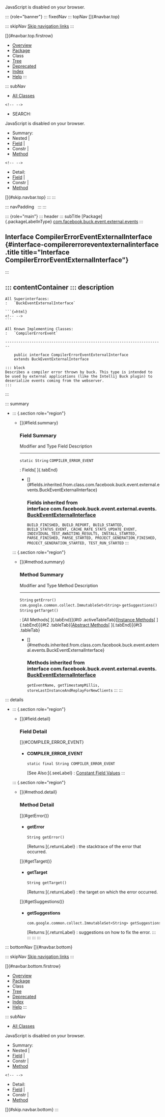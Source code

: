 <div>

JavaScript is disabled on your browser.

</div>

::: {role="banner"}
::: fixedNav
::: topNav
[]{#navbar.top}

::: skipNav
[Skip navigation links](#skip.navbar.top "Skip navigation links")
:::

[]{#navbar.top.firstrow}

-   [Overview](../../../../../../index.html)
-   [Package](package-summary.html)
-   Class
-   [Tree](package-tree.html)
-   [Deprecated](../../../../../../deprecated-list.html)
-   [Index](../../../../../../index-all.html)
-   [Help](../../../../../../help-doc.html)
:::

::: subNav
-   [All Classes](../../../../../../allclasses.html)

```{=html}
<!-- -->
```
-   SEARCH:

<div>

<div>

JavaScript is disabled on your browser.

</div>

</div>

<div>

-   Summary: 
-   Nested \| 
-   [Field](#field.summary) \| 
-   Constr \| 
-   [Method](#method.summary)

```{=html}
<!-- -->
```
-   Detail: 
-   [Field](#field.detail) \| 
-   Constr \| 
-   [Method](#method.detail)

</div>

[]{#skip.navbar.top}
:::
:::

::: navPadding
 
:::
:::

::: {role="main"}
::: header
::: subTitle
[Package]{.packageLabelInType} [com.facebook.buck.event.external.events](package-summary.html)
:::

## Interface CompilerErrorEventExternalInterface {#interface-compilererroreventexternalinterface .title title="Interface CompilerErrorEventExternalInterface"}
:::

::: contentContainer
::: description
-   

    All Superinterfaces:
    :   `BuckEventExternalInterface`

    ```{=html}
    <!-- -->
    ```

    All Known Implementing Classes:
    :   `CompilerErrorEvent`

    ------------------------------------------------------------------------

        public interface CompilerErrorEventExternalInterface
        extends BuckEventExternalInterface

    ::: block
    Describes a compiler error thrown by buck. This type is intended to
    be used by external applications (like the Intellij Buck plugin) to
    deserialize events coming from the webserver.
    :::
:::

::: summary
-   ::: {.section role="region"}
    -   []{#field.summary}

        ### Field Summary

          Modifier and Type   Field                    Description
          ------------------- ------------------------ -------------
          `static String`     `COMPILER_ERROR_EVENT`    

          : Fields[ ]{.tabEnd}

        -   []{#fields.inherited.from.class.com.facebook.buck.event.external.events.BuckEventExternalInterface}

            ### Fields inherited from interface com.facebook.buck.event.external.events.[BuckEventExternalInterface](BuckEventExternalInterface.html "interface in com.facebook.buck.event.external.events")

            `BUILD_FINISHED, BUILD_REPORT, BUILD_STARTED, BUILD_STATUS_EVENT, CACHE_RATE_STATS_UPDATE_EVENT, INDIVIDUAL_TEST_AWAITING_RESULTS, INSTALL_STARTED, PARSE_FINISHED, PARSE_STARTED, PROJECT_GENERATION_FINISHED, PROJECT_GENERATION_STARTED, TEST_RUN_STARTED`
    :::

    ::: {.section role="region"}
    -   []{#method.summary}

        ### Method Summary

          Modifier and Type                                  Method               Description
          -------------------------------------------------- -------------------- -------------
          `String`                                           `getError()`          
          `com.google.common.collect.ImmutableSet<String>`   `getSuggestions()`    
          `String`                                           `getTarget()`         

          : [All Methods[ ]{.tabEnd}]{#t0 .activeTableTab}[[Instance
          Methods](javascript:show(2);)[ ]{.tabEnd}]{#t2
          .tableTab}[[Abstract
          Methods](javascript:show(4);)[ ]{.tabEnd}]{#t3 .tableTab}

        -   []{#methods.inherited.from.class.com.facebook.buck.event.external.events.BuckEventExternalInterface}

            ### Methods inherited from interface com.facebook.buck.event.external.events.[BuckEventExternalInterface](BuckEventExternalInterface.html "interface in com.facebook.buck.event.external.events")

            `getEventName, getTimestampMillis, storeLastInstanceAndReplayForNewClients`
    :::
:::

::: details
-   ::: {.section role="region"}
    -   []{#field.detail}

        ### Field Detail

        []{#COMPILER_ERROR_EVENT}

        -   #### COMPILER_ERROR_EVENT

                static final String COMPILER_ERROR_EVENT

            [See Also:]{.seeLabel}
            :   [Constant Field
                Values](../../../../../../constant-values.html#com.facebook.buck.event.external.events.CompilerErrorEventExternalInterface.COMPILER_ERROR_EVENT)
    :::

    ::: {.section role="region"}
    -   []{#method.detail}

        ### Method Detail

        []{#getError()}

        -   #### getError

            ``` methodSignature
            String getError()
            ```

            [Returns:]{.returnLabel}
            :   the stacktrace of the error that occurred.

        []{#getTarget()}

        -   #### getTarget

            ``` methodSignature
            String getTarget()
            ```

            [Returns:]{.returnLabel}
            :   the target on which the error occurred.

        []{#getSuggestions()}

        -   #### getSuggestions

            ``` methodSignature
            com.google.common.collect.ImmutableSet<String> getSuggestions()
            ```

            [Returns:]{.returnLabel}
            :   suggestions on how to fix the error.
    :::
:::
:::
:::

::: bottomNav
[]{#navbar.bottom}

::: skipNav
[Skip navigation links](#skip.navbar.bottom "Skip navigation links")
:::

[]{#navbar.bottom.firstrow}

-   [Overview](../../../../../../index.html)
-   [Package](package-summary.html)
-   Class
-   [Tree](package-tree.html)
-   [Deprecated](../../../../../../deprecated-list.html)
-   [Index](../../../../../../index-all.html)
-   [Help](../../../../../../help-doc.html)
:::

::: subNav
-   [All Classes](../../../../../../allclasses.html)

<div>

<div>

JavaScript is disabled on your browser.

</div>

</div>

<div>

-   Summary: 
-   Nested \| 
-   [Field](#field.summary) \| 
-   Constr \| 
-   [Method](#method.summary)

```{=html}
<!-- -->
```
-   Detail: 
-   [Field](#field.detail) \| 
-   Constr \| 
-   [Method](#method.detail)

</div>

[]{#skip.navbar.bottom}
:::
